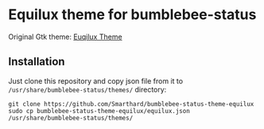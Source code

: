 # Equilux theme for bumblebee-status
Original Gtk theme: [Euqilux Theme](https://github.com/ddnexus/equilux-theme)

## Installation
Just clone this repository and copy json file from it to `/usr/share/bumblebee-status/themes/` directory:
```
git clone https://github.com/Smarthard/bumblebee-status-theme-equilux
sudo cp bumblebee-status-theme-equilux/equilux.json /usr/share/bumblebee-status/themes/
```
